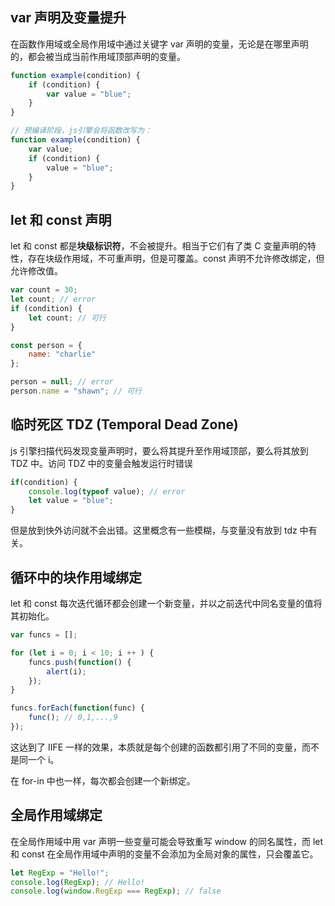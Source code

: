 ## var 声明及变量提升

在函数作用域或全局作用域中通过关键字 var 声明的变量，无论是在哪里声明的，都会被当成当前作用域顶部声明的变量。

```js
function example(condition) {
    if (condition) {
        var value = "blue";
    }
}

// 预编译阶段，js引擎会将函数改写为：
function example(condition) {
    var value;
    if (condition) {
        value = "blue";
    }
}
```



## let 和 const 声明

let 和 const 都是**块级标识符**，不会被提升。相当于它们有了类 C 变量声明的特性，存在块级作用域，不可重声明，但是可覆盖。const 声明不允许修改绑定，但允许修改值。

```js
var count = 30;
let count; // error
if (condition) {
    let count; // 可行
}

const person = {
    name: "charlie"
};

person = null; // error
person.name = "shawn"; // 可行
```



## 临时死区 TDZ (Temporal Dead Zone)

js 引擎扫描代码发现变量声明时，要么将其提升至作用域顶部，要么将其放到 TDZ 中。访问 TDZ 中的变量会触发运行时错误

```js
if(condition) {
    console.log(typeof value); // error
    let value = "blue";
}
```

但是放到快外访问就不会出错。这里概念有一些模糊，与变量没有放到 tdz 中有关。



## 循环中的块作用域绑定

let 和 const 每次迭代循环都会创建一个新变量，并以之前迭代中同名变量的值将其初始化。

```js
var funcs = [];

for (let i = 0; i < 10; i ++ ) {
    funcs.push(function() {
        alert(i);
    });
}

funcs.forEach(function(func) {
    func(); // 0,1,...,9
});
```

这达到了 IIFE 一样的效果，本质就是每个创建的函数都引用了不同的变量，而不是同一个 i。

在 for-in 中也一样，每次都会创建一个新绑定。



## 全局作用域绑定

在全局作用域中用 var 声明一些变量可能会导致重写 window 的同名属性，而 let 和 const 在全局作用域中声明的变量不会添加为全局对象的属性，只会覆盖它。

```js
let RegExp = "Hello!";
console.log(RegExp); // Hello!
console.log(window.RegExp === RegExp); // false
```



